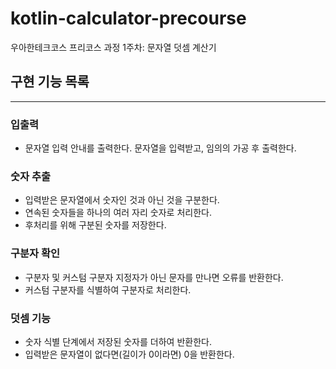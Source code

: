 # kotlin-calculator-precourse
우아한테크코스 프리코스 과정 1주차: 문자열 덧셈 계산기

## 구현 기능 목록
---
### 입출력
* 문자열 입력 안내를 출력한다. 문자열을 입력받고, 임의의 가공 후 출력한다.
### 숫자 추출
* 입력받은 문자열에서 숫자인 것과 아닌 것을 구분한다.
* 연속된 숫자들을 하나의 여러 자리 숫자로 처리한다.
* 후처리를 위해 구분된 숫자를 저장한다.
### 구분자 확인
* 구분자 및 커스텀 구분자 지정자가 아닌 문자를 만나면 오류를 반환한다.
* 커스텀 구분자를 식별하여 구분자로 처리한다.
### 덧셈 기능
* 숫자 식별 단계에서 저장된 숫자를 더하여 반환한다.
* 입력받은 문자열이 없다면(길이가 0이라면) 0을 반환한다.